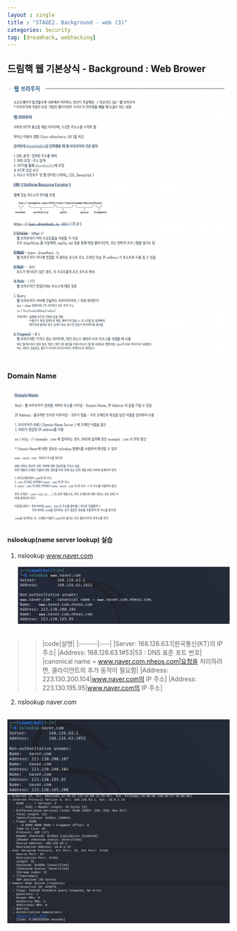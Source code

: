```yaml
---
layout : single
title : "STAGE2. Background - web (3)"
categories: Security
tag: [dreamhack, webhacking]
---
```

## 드림핵 웹 기본상식 - Background : Web Brower
<img src = "/images/webbackground/6.jpg">

### Domain Name
<img src = "/images/webbackground/7.jpg">


#### nslookup(name server lookup) 실습
1. nslookup www.naver.com <br><br>
<img src = "/images/webbackground/2.png"><br><br>

>>|code|설명|
|:------|:---|
|Server: 168.126.63.1|한국통신(KT)의 IP 주소|
|Address: 168.126.63.1#53|53 : DNS 표준 포트 번호|
|canonical name = www.naver.com.nheos.com|요청을 처리하려면, 클라이언트의 추가 동작이 필요함|
|Address: 223.130.200.104|www.naver.com의 IP 주소|
|Address: 223.130.195.95|www.naver.com의 IP 주소|


2. nslookup naver.com <br><br>
<img src = "/images/webbackground/3.png">
<img src = "/images/webbackground/1.png">

